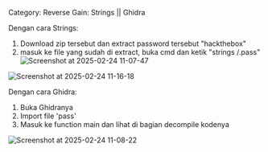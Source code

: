 Category: Reverse
Gain: Strings || Ghidra

Dengan cara Strings:
1. Download zip tersebut dan extract password tersebut "hackthebox"
2. masuk ke file yang sudah di extract, buka cmd dan ketik "strings /.pass"
![Screenshot at 2025-02-24 11-07-47](https://github.com/user-attachments/assets/8abd3640-b751-40af-869a-746800c287f3)

![Screenshot at 2025-02-24 11-16-18](https://github.com/user-attachments/assets/b480dec1-efa8-414a-891f-e7fb080f0485)



Dengan cara Ghidra:
1. Buka Ghidranya
2. Import file 'pass'
3. Masuk ke function main dan lihat di bagian decompile kodenya

![Screenshot at 2025-02-24 11-08-22](https://github.com/user-attachments/assets/4fc9344e-bb6e-4119-9a17-39e8a6ce40dd)
